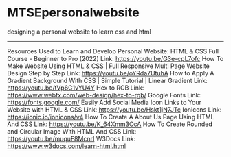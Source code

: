 # MTSEpersonalwebsite
designing a personal website to learn css and html

---
Resources Used to Learn and Develop Personal Website:
	HTML & CSS Full Course - Beginner to Pro (2022)
		Link: https://youtu.be/G3e-cpL7ofc
	How To Make Website Using HTML & CSS | Full Responsive Multi Page Website Design Step by Step
		Link: https://youtu.be/oYRda7UtuhA
	How to Apply A Gradient Background With CSS | Simple Tutorial | Linear Gradient
		Link: https://youtu.be/tVp6C1vYU4Y
	Hex to RGB
		Link: https://www.webfx.com/web-design/hex-to-rgb/
	Google Fonts
		Link: https://fonts.google.com/
	Easily Add Social Media Icon Links to Your Website with HTML & CSS
		Link: https://youtu.be/Hskt1jN7JTc
	Ionicons
		Link: https://ionic.io/ionicons/v4
	How To Create A About Us Page Using HTML And CSS
		Link: https://youtu.be/K_64Xmm3OcA
	How To Create Rounded and Circular Image With HTML And CSS
		Link: https://youtu.be/muquF8McnrI
	W3Docs
		Link: https://www.w3docs.com/learn-html.html
